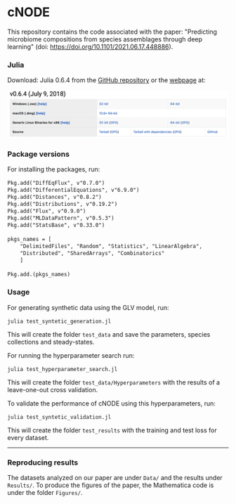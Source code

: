 # cNODE

This repository contains the code associated with the paper: "Predicting microbiome compositions from species assemblages through deep learning" (doi: https://doi.org/10.1101/2021.06.17.448886).


### Julia
Download: Julia 0.6.4 from the [GitHub repository](https://github.com/JuliaLang/julia/tree/v0.6.4) or the [webpage](https://julialang.org/downloads/oldreleases/) at:

![alt text](julia0.6.4.png "Title")

### Package versions

For installing the packages, run:

```
Pkg.add("DiffEqFlux", v"0.7.0")
Pkg.add("DifferentialEquations", v"6.9.0")
Pkg.add("Distances", v"0.8.2")
Pkg.add("Distributions", v"0.19.2")
Pkg.add("Flux", v"0.9.0")
Pkg.add("MLDataPattern", v"0.5.3")
Pkg.add("StatsBase", v"0.33.0")

pkgs_names = [
    "DelimitedFiles", "Random", "Statistics", "LinearAlgebra",
    "Distributed", "SharedArrays", "Combinatorics"
    ]

Pkg.add.(pkgs_names)

```

### Usage

For generating synthetic data using the GLV model, run:

```
julia test_syntetic_generation.jl
```

This will create the folder `test_data` and save the parameters, species collections and steady-states.

For running the hyperparameter search run:

```
julia test_hyperparameter_search.jl
```

This will create the folder `test_data/Hyperparameters` with the results of a leave-one-out cross validation.

To validate the performance of cNODE using this hyperparameters, run:

```
julia test_syntetic_validation.jl
```

This will create the folder `test_results` with the training and test loss for every dataset.

---
### Reproducing results

The datasets analyzed on our paper are under `Data/` and the results under `Results/`. To produce the figures of the paper, the Mathematica code is under the folder `Figures/`.
